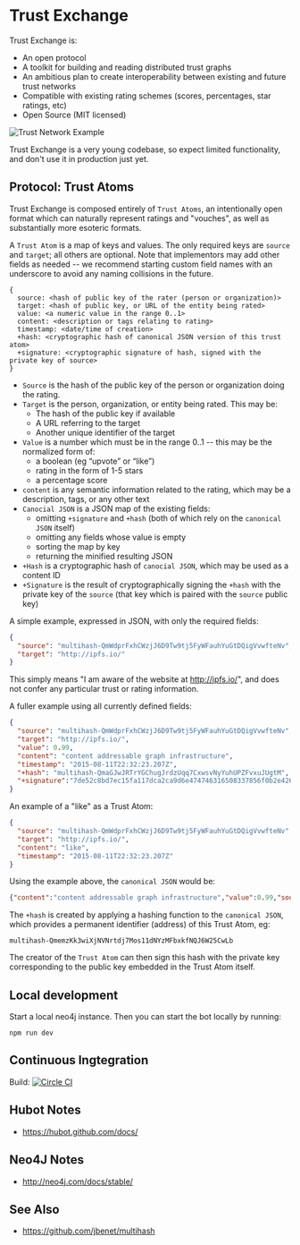 # Trust Exchange

Trust Exchange is:
  - An open protocol
  - A toolkit for building and reading distributed trust graphs
  - An ambitious plan to create interoperability between existing and future trust networks
  - Compatible with existing rating schemes (scores, percentages, star ratings, etc)
  - Open Source (MIT licensed)

![Trust Network Example](https://cdn.rawgit.com/citizencode/trust-exchange/fee63549abcaa480ee18da207ebab7c45321de84/doc/images/network.png)

Trust Exchange is a very young codebase, so expect limited functionality, and don't use it in production just yet.

## Protocol: Trust Atoms

Trust Exchange is composed entirely of `Trust Atoms`, an intentionally open format which can naturally represent ratings and "vouches", as well as substantially more esoteric formats.

A `Trust Atom` is a map of keys and values.  The only required keys are `source` and `target`; all others are optional.  Note that implementors may add other fields as needed -- we recommend starting custom field names with an underscore to avoid any naming collisions in the future.

```
{
  source: <hash of public key of the rater (person or organization)>
  target: <hash of public key, or URL of the entity being rated>
  value: <a numeric value in the range 0..1>
  content: <description or tags relating to rating>
  timestamp: <date/time of creation>
  +hash: <cryptographic hash of canonical JSON version of this trust atom>
  +signature: <cryptographic signature of hash, signed with the private key of source>
}
```

- `Source` is the hash of the public key of the person or organization doing the rating.
- `Target` is the person, organization, or entity being rated.  This may be:
  - The hash of the public key if available
  - A URL referring to the target
  - Another unique identifier of the target
- `Value` is a number which must be in the range 0..1 -- this may be the normalized form of:
    - a boolean (eg “upvote” or “like”)
    - rating in the form of 1-5 stars
    - a percentage score
- `content` is any semantic information related to the rating, which may be a description, tags, or any other text
- `Canocial JSON` is a JSON map of the existing fields:
  - omitting `+signature` and `+hash` (both of which rely on the `canonical JSON` itself)
  - omitting any fields whose value is empty
  - sorting the map by key
  - returning the minified resulting JSON
- `+Hash` is a cryptographic hash of `canocial JSON`, which may be used as a content ID
- `+Signature` is the result of cryptographically signing the `+hash` with the private key of the `source` (that key which is paired with the `source` public key)

A simple example, expressed in JSON, with only the required fields:

```json
{
  "source": "multihash-QmWdprFxhCWzjJ6D9Tw9tj5FyWFauhYuGtDQigVvwfteNv",
  "target": "http://ipfs.io/"
}
```

This simply means "I am aware of the website at http://ipfs.io/", and does not confer any particular trust or rating information.

A fuller example using all currently defined fields:

```json
{
  "source": "multihash-QmWdprFxhCWzjJ6D9Tw9tj5FyWFauhYuGtDQigVvwfteNv",
  "target": "http://ipfs.io/",
  "value": 0.99,
  "content": "content addressable graph infrastructure",
  "timestamp": "2015-08-11T22:32:23.207Z",
  "+hash": "multihash-QmaGJwJRTrYGChugJrdzUqq7CxwsvNyYuhUPZFvxuJUgtM",
  "+signature":"7de52c8bd7ec15fa117dca2ca9d6e474746316508337856f0b2e42617670a113845c0f98c34b833869ae47757659fb7051cf13c38c3cd3cba40cb89735c6a48c"
}
```

An example of a "like" as a Trust Atom:

```json
{
  "source": "multihash-QmWdprFxhCWzjJ6D9Tw9tj5FyWFauhYuGtDQigVvwfteNv",
  "target": "http://ipfs.io/",
  "content": "like",
  "timestamp": "2015-08-11T22:32:23.207Z"
}
```

Using the example above, the `canonical JSON` would be:

```json
{"content":"content addressable graph infrastructure","value":0.99,"source":"multihash-QmWdprFxhCWzjJ6D9Tw9tj5FyWFauhYuGtDQigVvwfteNv","target":"http://ipfs.io/"}
```

The `+hash` is created by applying a hashing function to the `canonical JSON`, which provides a permanent identifier (address) of this Trust Atom, eg:

```
multihash-QmemzKk3wiXjNVNrtdj7Mos11dNYzMFbxkfNQJ6W25CwLb
```

The creator of the `Trust Atom` can then sign this hash with the private key corresponding to the public key embedded in the Trust Atom itself.

## Local development

Start a local neo4j instance.  Then you can start the bot locally by running:

    npm run dev

## Continuous Ingtegration

Build: [![Circle CI](https://circleci.com/gh/citizencode/trust-exchange/tree/master.svg?style=svg)](https://circleci.com/gh/citizencode/trust-exchange/tree/master)

## Hubot Notes

- https://hubot.github.com/docs/

## Neo4J Notes

- http://neo4j.com/docs/stable/

## See Also

- https://github.com/jbenet/multihash
